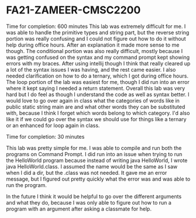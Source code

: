 # FA21-ZAMEER-CMSC2200
Time for completion: 600 minutes
This lab was extremely difficult for me. I was able to handle the primitive types and string part, but the reverse string portion was really confusing and I could not figure out how to do it without help during office hours. After an explanation it made more sense to me though. The conditional portion was also really difficult, mostly because I was getting confused on the syntax and my command prompt kept showing errors with my braces. After using intellij though I think that really cleared up a lot of the syntax issues I was having, and the rest came easier. I also needed clarification on how to do a ternary, which I got during office hours. The loop portion of the lab was easiest for me, though I did run into an error where it kept saying I needed a return statement. Overall this lab was very hard but I do feel as though I understand the code as well as syntax better. I would love to go over again in class what the categories of words like in public static string main are and what other words they can be substituted with, because I think I forget which words belong to which category. I'd also like it if we could go over the syntax we should use for things like a ternary or an enhanced for loop again in class. 



Time for completion: 30 minutes

This lab was pretty simple for me. I was able to compile and run both the programs on Command Prompt. I did run into an issue when trying to run the HelloWorld program because instead of writing java HelloWorld, I wrote java HelloWorld.class. I assumed the name would be the same as I saw when I did a dir, but the .class was not needed. It gave me an error message, but I figured out pretty quickly what the error was and was able to run the program. 

In the future I think it would be helpful to go over the different arguments and what they do, because I was only able to figure out how to run a program with an argument after asking a classmate for help.  
